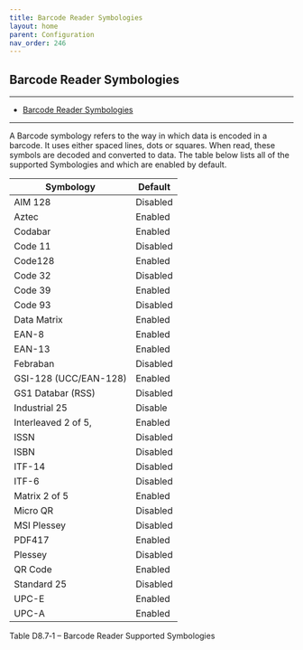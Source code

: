 ```yaml
---
title: Barcode Reader Symbologies
layout: home
parent: Configuration
nav_order: 246
---
```


## Barcode Reader Symbologies

---

- [Barcode Reader Symbologies](#barcode-reader-symbologies)

---


A Barcode symbology refers to the way in which data is encoded in a
barcode. It uses either spaced lines, dots or squares. When read, these
symbols are decoded and converted to data. The table below lists all of
the supported Symbologies and which are enabled by default.

| Symbology             | Default  |
|-----------------------|----------|
| AIM 128               | Disabled |
| Aztec                 | Enabled  |
| Codabar               | Enabled  |
| Code 11               | Disabled |
| Code128               | Enabled  |
| Code 32               | Disabled |
| Code 39               | Enabled  |
| Code 93               | Disabled |
| Data Matrix           | Enabled  |
| EAN-8                 | Enabled  |
| EAN-13                | Enabled  |
| Febraban              | Disabled |
| GSI-128 (UCC/EAN-128) | Enabled  |
| GS1 Databar (RSS)     | Disabled |
| Industrial 25         | Disable  |
| Interleaved 2 of 5,   | Enabled  |
| ISSN                  | Disabled |
| ISBN                  | Disabled |
| ITF-14                | Disabled |
| ITF-6                 | Disabled |
| Matrix 2 of 5         | Enabled  |
| Micro QR              | Disabled |
| MSI Plessey           | Disabled |
| PDF417                | Enabled  |
| Plessey               | Disabled |
| QR Code               | Enabled  |
| Standard 25           | Disabled |
| UPC-E                 | Enabled  |
| UPC-A                 | Enabled  |

Table D8.7‑1 – Barcode Reader Supported Symbologies

#